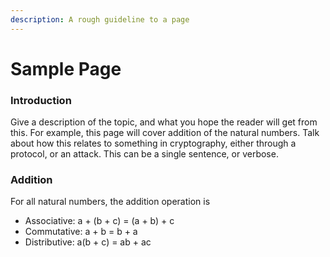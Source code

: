 ```yaml
---
description: A rough guideline to a page
---
```


# Sample Page

### Introduction

Give a description of the topic, and what you hope the reader will get from this. For example, this page will cover addition of the natural numbers. Talk about how this relates to something in cryptography, either through a protocol, or an attack. This can be a single sentence, or verbose.

### Addition

For all natural numbers, the addition operation is

* Associative: a + \(b + c\) = \(a + b\) + c
* Commutative: a + b = b + a
* Distributive: a\(b + c\) = ab + ac





### 

